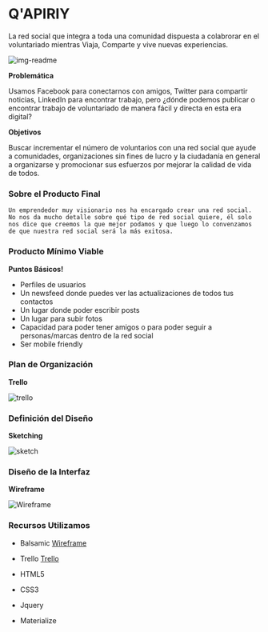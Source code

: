 Q'APIRIY
=================
La red social que integra a toda una comunidad dispuesta a colabrorar en el voluntariado mientras Viaja, Comparte y vive nuevas experiencias.

![img-readme](![image](https://user-images.githubusercontent.com/32310691/36332439-2a8eb9f0-1340-11e8-995d-5a450459edd0.png))

**Problemática**

Usamos Facebook para conectarnos con amigos, Twitter para compartir noticias, LinkedIn para encontrar trabajo, pero ¿dónde podemos publicar o encontrar trabajo de voluntariado de manera fácil y directa en esta era digital?

**Objetivos**

Buscar incrementar el número de voluntarios con una red social que ayude a comunidades, organizaciones sin fines de lucro y la ciudadanía en general a organizarse y promocionar sus esfuerzos por mejorar la calidad de vida de todos.

### Sobre el Producto Final
```
Un emprendedor muy visionario nos ha encargado crear una red social. No nos da mucho detalle sobre qué tipo de red social quiere, él solo nos dice que creemos la que mejor podamos y que luego lo convenzamos de que nuestra red social será la más exitosa.
```

### Producto Mínimo Viable
**Puntos Básicos!**
* Perfiles de usuarios
* Un newsfeed donde puedes ver las actualizaciones de todos tus contactos
* Un lugar donde poder escribir posts
* Un lugar para subir fotos
* Capacidad para poder tener amigos o para poder seguir a personas/marcas dentro de la red social
* Ser mobile friendly

### Plan de Organización
**Trello**

![trello](assets/img/trello-readme.png)

### Definición del Diseño
**Sketching**

![sketch](assets/img/skt.jpg)

### Diseño de la Interfaz
**Wireframe**

![Wireframe](assets/img/wireframe.png)

### Recursos Utilizamos

* Balsamic [Wireframe](https://balsamiq-wireframes.appspot.com/?state=%7B%22ids%22:%5B%221luYOzc8f3d7WC7jjgMs7ayPkdxSjJpvR%22%5D,%22action%22:%22open%22,%22userId%22:%22102231506663480280950%22%7D)

* Trello [Trello](https://trello.com/b/m0T7VJ0U/qapiriy)
* HTML5
* CSS3
* Jquery
* Materialize
